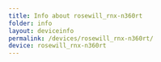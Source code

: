 ```yaml
---
title: Info about rosewill_rnx-n360rt
folder: info
layout: deviceinfo
permalink: /devices/rosewill_rnx-n360rt/
device: rosewill_rnx-n360rt
---
```

